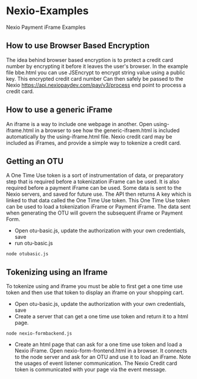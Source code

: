 # Nexio-Examples
Nexio Payment iFrame Examples

## How to use Browser Based Encryption

The idea behind browser based encryption is to protect a credit card number by encrypting it before it leaves the user's browser.
In the example file bbe.html you can use JSEncrypt to encrypt string value using a public key. This encrypted credit card number
Can then safely be passed to the Nexio https://api.nexiopaydev.com/pay/v3/process end point to process a credit card.

## How to use a generic iFrame

An iframe is a way to include one webpage in another. Open using-iframe.html in a browser to see how the generic-ifraem.html
is included automatically by the using-iframe.html file. Nexio credit card may be included as iFrames, and provide a simple
way to tokenize a credit card.

## Getting an OTU

A One Time Use token is a sort of instrumentation of data, or preparatory step that is required before a tokenization iFrame can be used. It
is also required before a payment iFrame can be used. Some data is sent to the Nexio servers, and saved for future use. The API then returns
A key which is linked to that data called the One Time Use token. This One Time Use token can be used to load a tokenization iFrame or Payment iFrame.
The data sent when generating the OTU will govern the subsequent iFrame or Payment Form.

- Open otu-basic.js,  update the authorization with your own credentials, save
- run otu-basic.js

```node otubasic.js```

## Tokenizing using an Iframe

To tokenize using and iframe you must be able to first get a one time use token and then use that token to display an
iframe on your shopping cart. 

 - Open otu-basic.js,  update the authorization with your own credentials, save
 - Create a server that can get a one time use token and return it to a html page.
 
 ```node nexio-formbackend.js```
 
 - Create an html page that can ask for a one time use token and load a Nexio iFrame. Open nexio-form-frontend.html in a browser. It connects to
 the node server and ask for an OTU and use it to load an iFrame. Note the usages of event listener communication. The Nexio Credit card token is 
 communicated with your page via the event message. 
 
 
 

